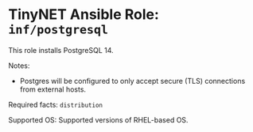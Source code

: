 # TinyNET Ansible Role: `inf/postgresql`

This role installs PostgreSQL 14.

Notes:

- Postgres will be configured to only accept secure (TLS) connections from external hosts.

Required facts: `distribution`

Supported OS: Supported versions of RHEL-based OS.
